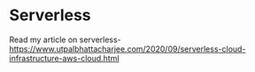# Serverless

Read my article on serverless- https://www.utpalbhattacharjee.com/2020/09/serverless-cloud-infrastructure-aws-cloud.html
